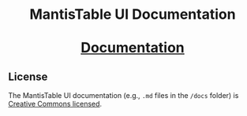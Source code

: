 <div align="center">
  <h1 align="center">
    MantisTable UI Documentation
    <br />
    <br />
    <a href="https://unimib-datai.github.io/mantistable-ui-docs/">Documentation</a>
  </h1>
</div>

## License

The MantisTable UI documentation (e.g., `.md` files in the `/docs` folder) is [Creative Commons licensed](./LICENSE).
